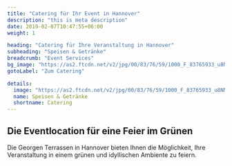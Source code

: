 ```yaml
---
title: "Catering für Ihr Event in Hannover"
description: "this is meta description"
date: 2019-02-07T10:47:55+06:00
weight: 1

heading: "Catering für Ihre Veranstaltung in Hannover"
subheading: "Speisen & Getränke"
breadcrumb: "Event Services"
bg_image: "https://as2.ftcdn.net/v2/jpg/00/83/76/59/1000_F_83765933_u8NNVjbXk4NzpWCalthFN09Ip3qRbY4M.jpg"
gotoLabel: "Zum Catering"

details:
  image: "https://as2.ftcdn.net/v2/jpg/00/83/76/59/1000_F_83765933_u8NNVjbXk4NzpWCalthFN09Ip3qRbY4M.jpg"
  name: Speisen & Getränke 
  shortname: Catering
---
```


## Die Eventlocation für eine Feier im Grünen

Die Georgen Terrassen in Hannover bieten Ihnen die Möglichkeit, Ihre Veranstaltung in einem grünen und idyllischen Ambiente zu feiern.